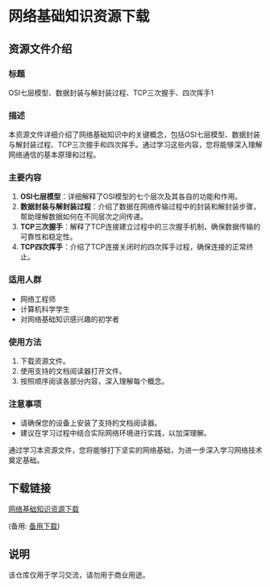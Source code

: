 # 网络基础知识资源下载

## 资源文件介绍

### 标题
OSI七层模型、数据封装与解封装过程、TCP三次握手、四次挥手1

### 描述
本资源文件详细介绍了网络基础知识中的关键概念，包括OSI七层模型、数据封装与解封装过程、TCP三次握手和四次挥手。通过学习这些内容，您将能够深入理解网络通信的基本原理和过程。

### 主要内容
1. **OSI七层模型**：详细解释了OSI模型的七个层次及其各自的功能和作用。
2. **数据封装与解封装过程**：介绍了数据在网络传输过程中的封装和解封装步骤，帮助理解数据如何在不同层次之间传递。
3. **TCP三次握手**：解释了TCP连接建立过程中的三次握手机制，确保数据传输的可靠性和稳定性。
4. **TCP四次挥手**：介绍了TCP连接关闭时的四次挥手过程，确保连接的正常终止。

### 适用人群
- 网络工程师
- 计算机科学学生
- 对网络基础知识感兴趣的初学者

### 使用方法
1. 下载资源文件。
2. 使用支持的文档阅读器打开文件。
3. 按照顺序阅读各部分内容，深入理解每个概念。

### 注意事项
- 请确保您的设备上安装了支持的文档阅读器。
- 建议在学习过程中结合实际网络环境进行实践，以加深理解。

通过学习本资源文件，您将能够打下坚实的网络基础，为进一步深入学习网络技术奠定基础。

## 下载链接
[网络基础知识资源下载](https://pan.quark.cn/s/5f35a14933b8) 

(备用: [备用下载](https://pan.baidu.com/s/1LKGyiFkYNyaDl4n0nzeOgw?pwd=1234))

## 说明

该仓库仅用于学习交流，请勿用于商业用途。
